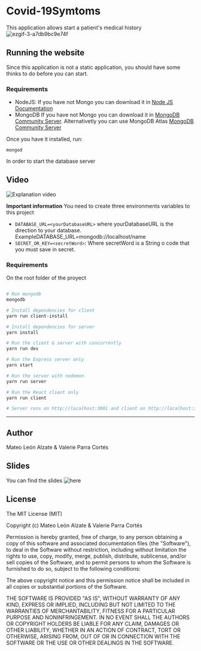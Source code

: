 # Covid-19Symtoms

This application allows start a patient's medical history
![ezgif-3-a7db9bc9e74f](https://user-images.githubusercontent.com/32238112/78615200-6f5aa500-7836-11ea-810a-8fd77387d8bb.gif)

## Running the website
Since this application is not a static application, you should have some thinks to do before you can start.
### Requirements
- NodeJS: If you have not Mongo you can download it in <a href="https://nodejs.org/es/download/"> Node JS Documentation</a>
- MongoDB If you have not Mongo you can download it in <a href="https://docs.mongodb.com/manual/installation/">MongoDB Community Server</a>. Alternativetly you can use MongoDB Atlas <a href="https://www.mongodb.com/cloud/atlas">MongoDB Community Server</a> 

Once you have it installed, run:
```
mongod
```
In order to start the database server

## Video
![Explanation video](https://www.youtube.com/watch?v=ckbztljtAP4&feature=youtu.be)


**Important information**
You need to create three environments variables to this project
- `DATABASE_URL=<yourDatabaseURL>` where yourDatabaseURL is the direction to your database. ExampleDATABASE_URL=mongodb://localhost/name
- `SECRET_OR_KEY=<secretWord>`: Where secretWord is a String o code that you must save in secret.
### Requirements
On the root folder of the proyect

```bash

# Run mongodb
mongodb

# Install dependencies for client
yarn run client-install

# Install dependencies for server
yarn install

# Run the client & server with concurrently
yarn run dev

# Run the Express server only
yarn start

# Run the server with nodemon
yarn run server

# Run the React client only
yarn run client

# Server runs on http://localhost:3001 and client on http://localhost:3000
```

<hr>


## Author
Mateo León Alzate & Valerie Parra Cortés
## Slides

You can find the slides ![here](https://docs.google.com/presentation/d/1KYO9xu8C0rOEcVoWKdnQq5Lx8_G_dsJhrCf_IHb1qUM/edit?usp=sharing)
 
## License
The MIT License (MIT)

Copyright (c) Mateo León Alzate & Valerie Parra Cortés

Permission is hereby granted, free of charge, to any person obtaining a copy of this software and associated documentation files (the "Software"), to deal in the Software without restriction, including without limitation the rights to use, copy, modify, merge, publish, distribute, sublicense, and/or sell copies of the Software, and to permit persons to whom the Software is furnished to do so, subject to the following conditions:

The above copyright notice and this permission notice shall be included in all copies or substantial portions of the Software.

THE SOFTWARE IS PROVIDED "AS IS", WITHOUT WARRANTY OF ANY KIND, EXPRESS OR IMPLIED, INCLUDING BUT NOT LIMITED TO THE WARRANTIES OF MERCHANTABILITY, FITNESS FOR A PARTICULAR PURPOSE AND NONINFRINGEMENT. IN NO EVENT SHALL THE AUTHORS OR COPYRIGHT HOLDERS BE LIABLE FOR ANY CLAIM, DAMAGES OR OTHER LIABILITY, WHETHER IN AN ACTION OF CONTRACT, TORT OR OTHERWISE, ARISING FROM, OUT OF OR IN CONNECTION WITH THE SOFTWARE OR THE USE OR OTHER DEALINGS IN THE SOFTWARE.
